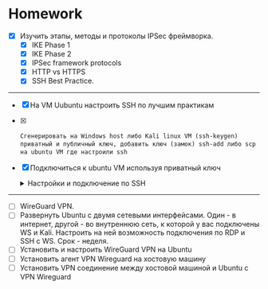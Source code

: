 # Homework

- [x] Изучить этапы, методы и протоколы IPSec фреймворка.
  - [x] IKE Phase 1
  - [x] IKE Phase 2
  - [x] IPSec framework protocols
  - [x] HTTP vs HTTPS
  - [x] SSH Best Practice.

---

- [x] На VM Uubuntu настроить SSH по лучшим практикам
- [x]     Сгенерировать на Windows host либо Kali linux VM (ssh-keygen) приватный и публичный ключ, добавить ключ (замок) ssh-add либо scp на ubuntu VM где настроили ssh
- [x] Подключиться к ubuntu VM используя приватный ключ

  <details>
    <summary> Настройки и подключение по SSH</summary>
      
    ![](img/1.png)
    ![](img/2.png)
    ![](img/3.png)
    ![](img/4.png)
    
  </details>
---
- [ ]  WireGuard VPN.
  - [ ] Развернуть Ubuntu с двумя сетевыми интерфейсами. Один - в интернет, другой - во внутреннюю сеть, к которой у вас подключены WS и Kali. Настроить на ней возможность подключения по RDP и SSH c WS. Срок - неделя. 
  - [ ] Установить и настроить WireGuard VPN на Ubuntu
  - [ ] Установить агент VPN Wireguard на хостовую машину 
  - [ ] Установить VPN соединение между хостовой машиной и Ubuntu с VPN Wireguard
